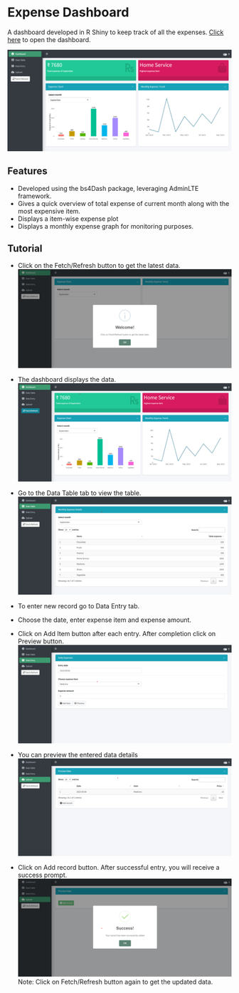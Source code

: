 # Expense Dashboard
A dashboard developed in R Shiny to keep track of all the expenses.
<a href=https://sankhadeep-dutta.shinyapps.io/Home_expense_dashboard>Click here</a> to open the dashboard.

![App Screenshot](https://github.com/sankhadeepdutta/Expense_Dashboard/blob/master/Dashboard%20screenshots/Home_expense_ss.png?raw=true)



## Features

- Developed using the bs4Dash package, leveraging AdminLTE framework.
- Gives a quick overview of total expense of current month along with the most expensive item.
- Displays a item-wise expense plot
- Displays a monthly expense graph for monitoring purposes. 


## Tutorial
- Click on the Fetch/Refresh button to get the latest data.
![App Screenshot](https://github.com/sankhadeepdutta/Expense_Dashboard/blob/master/Dashboard%20screenshots/Home_expense_land.png?raw=true)

- The dashboard displays the data.
![App Screenshot](https://github.com/sankhadeepdutta/Expense_Dashboard/blob/master/Dashboard%20screenshots/Home_expense_fetch.png?raw=true)

- Go to the Data Table tab to view the table.
![App Screenshot](https://github.com/sankhadeepdutta/Expense_Dashboard/blob/master/Dashboard%20screenshots/Home_expense_table.png?raw=true)

- To enter new record go to Data Entry tab.
- Choose the date, enter expense item and expense amount.
- Click on Add Item button after each entry. After completion click on Preview button.
![App Screenshot](https://github.com/sankhadeepdutta/Expense_Dashboard/blob/master/Dashboard%20screenshots/Home_expense_entry.png?raw=true)

- You can preview the entered data details
![App Screenshot](https://github.com/sankhadeepdutta/Expense_Dashboard/blob/master/Dashboard%20screenshots/Home_expense_preview.png?raw=true)

- Click on Add record button. After successful entry, you will receive a success prompt.
![App Screenshot](https://github.com/sankhadeepdutta/Expense_Dashboard/blob/master/Dashboard%20screenshots/Home_expense_success.png?raw=true)
Note: Click on Fetch/Refresh button again to get the updated data.

